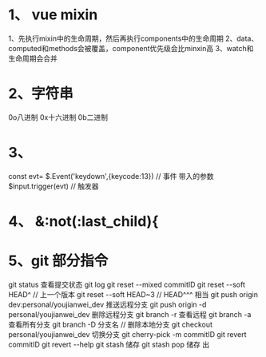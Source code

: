 # 1、 vue mixin
1、先执行mixin中的生命周期，然后再执行components中的生命周期
2、data、computed和methods会被覆盖，component优先级会比minxin高
3、watch和生命周期会合并

# 2、字符串
0o八进制 0x十六进制 0b二进制

# 3、
const evt= $.Event('keydown',{keycode:13}) // 事件 带入的参数
$input.trigger(evt) // 触发器

# 4、 &:not(:last_child){

# 5、git 部分指令
git status 查看提交状态
git log
git reset --mixed commitID
git reset --soft HEAD^ // 上一个版本
git reset --soft HEAD~3 // HEAD^^^ 相当
git push origin dev:personal/youjianwei_dev 推送远程分支
git push origin -d personal/youjianwei_dev 删除远程分支
git branch -r 查看远程
git branch -a 查看所有分支
git branch -D 分支名 // 删除本地分支
git checkout personal/youjianwei_dev 切换分支
git cherry-pick -m commitID
git revert commitID
git revert --help
git stash 储存
git stash pop 储存 出